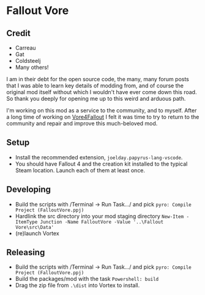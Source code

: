 # Fallout Vore

## Credit
- Carreau 
- Gat
- Coldsteelj
- Many others!

I am in their debt for the open source code, the many, many forum posts that I was able to learn key details of modding from, and of course the original mod itself without which I wouldn't have ever come down this road. So thank you deeply for opening me up to this weird and arduous path.

I'm working on this mod as a service to the community, and to myself. After a long time of working on [Vore4Fallout](https://github.com/keilladraconis/Vore4Fallout) I felt it was time to try to return to the community and repair and improve this much-beloved mod.

## Setup
* Install the recommended extension, `joelday.papyrus-lang-vscode`.
* You should have Fallout 4 and the creation kit installed to the typical Steam location. Launch each of them at least once.

## Developing
* Build the scripts with /Terminal -> Run Task.../ and pick `pyro: Compile Project (FalloutVore.ppj)`
* Hardlink the src directory into your mod staging directory 
  `New-Item -ItemType Junction -Name FalloutVore -Value '..\Fallout Vore\src\Data'`
* (re)launch Vortex

## Releasing
* Build the scripts with /Terminal -> Run Task.../ and pick `pyro: Compile Project (FalloutVore.ppj)`
* Build the packages/mod with the task `Powershell: build`
* Drag the zip file from `.\dist` into Vortex to install. 